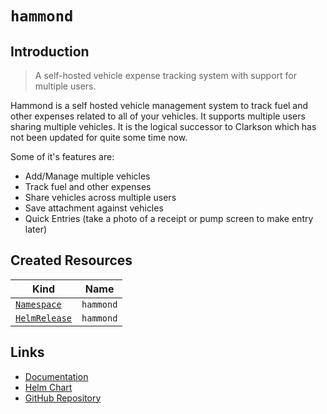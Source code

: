 # `hammond`

## Introduction

> A self-hosted vehicle expense tracking system with support for multiple users.

Hammond is a self hosted vehicle management system to track fuel and other expenses related to all of your vehicles. It supports multiple users sharing multiple vehicles. It is the logical successor to Clarkson which has not been updated for quite some time now.

Some of it's features are:

- Add/Manage multiple vehicles
- Track fuel and other expenses
- Share vehicles across multiple users
- Save attachment against vehicles
- Quick Entries (take a photo of a receipt or pump screen to make entry later)

## Created Resources

| Kind                              | Name      |
| --------------------------------- | --------- |
| [`Namespace`][ref-namespace]      | `hammond` |
| [`HelmRelease`][ref-helm-release] | `hammond` |

[ref-namespace]: https://kubernetes.io/docs/reference/kubernetes-api/cluster-resources/namespace-v1/
[ref-helm-release]: https://fluxcd.io/docs/components/helm/helmreleases/

## Links

- [Documentation](https://github.com/AlfHou/hammond)
- [Helm Chart](https://charts.pascaliske.dev/charts/hammond/)
- [GitHub Repository](https://github.com/AlfHou/hammond)
